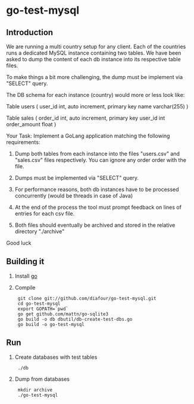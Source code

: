 # go-test-mysql

## Introduction

We are running a multi country setup for any client. 
Each of the countries runs  a dedicated MySQL instance containing two tables. 
We have been asked to dump the content of each db instance into its respective table files. 

To make things a bit more challenging, the dump must be implement via "SELECT" query. 

The DB schema for each instance (country) would more or less look like:

Table users ( 
user_id  int, auto increment, primary key
name      varchar(255)
)

Table sales (
order_id  int, auto increment, primary key
user_id   int
order_amount float
)

Your Task:
Implement a GoLang application matching the following requirements:

1. Dump both tables from each instance into the files "users.csv" and "sales.csv" files respectively. You can ignore any order order with the file. 

2. Dumps must be implemented via "SELECT" query. 

2. For performance reasons, both db instances have to be processed concurrently (would be threads in case of Java)

3. At the end of the process the tool must prompt feedback on lines of entries for each csv file. 

4. Both files should eventually be archived and stored in the relative directory "./archive"

Good luck

## Building it

1. Install [go](http://golang.org/doc/install)

2. Compile

        git clone git://github.com/diafour/go-test-mysql.git
        cd go-test-mysql
        export GOPATH=`pwd`
        go get github.com/mattn/go-sqlite3
        go build -o db dbutil/db-create-test-dbs.go
        go build -o go-test-mysql

## Run

1. Create databases with test tables

        ./db

2. Dump from databases

        mkdir archive
        ./go-test-mysql

